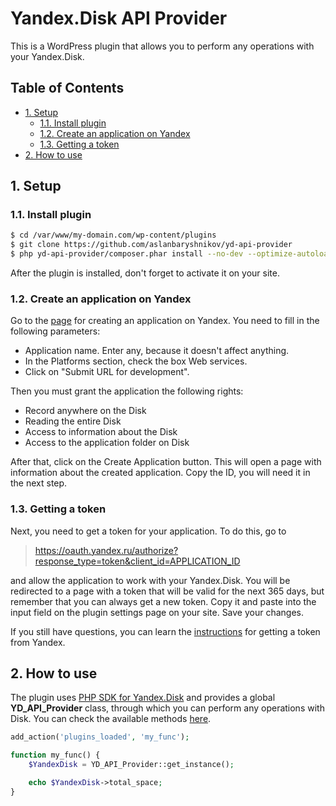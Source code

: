 # Yandex.Disk API Provider <!-- omit in toc -->

This is a WordPress plugin that allows you to perform any operations with your Yandex.Disk.

## Table of Contents <!-- omit in toc -->

- [1. Setup](#1-setup)
	- [1.1. Install plugin](#11-install-plugin)
	- [1.2. Create an application on Yandex](#12-create-an-application-on-yandex)
	- [1.3. Getting a token](#13-getting-a-token)
- [2. How to use](#2-how-to-use)

## 1. Setup

### 1.1. Install plugin

```bash
$ cd /var/www/my-domain.com/wp-content/plugins
$ git clone https://github.com/aslanbaryshnikov/yd-api-provider
$ php yd-api-provider/composer.phar install --no-dev --optimize-autoloader
```

After the plugin is installed, don't forget to activate it on your site.

### 1.2. Create an application on Yandex

Go to the [page](https://oauth.yandex.ru/client/new) for creating an application on Yandex. You need to fill in the following parameters:

- Application name. Enter any, because it doesn't affect anything.
- In the Platforms section, check the box Web services.
- Click on "Submit URL for development".

Then you must grant the application the following rights:

- Record anywhere on the Disk
- Reading the entire Disk
- Access to information about the Disk
- Access to the application folder on Disk

After that, click on the Create Application button. This will open a page with information about the created application. Copy the ID, you will need it in the next step.

### 1.3. Getting a token

Next, you need to get a token for your application. To do this, go to

> https://oauth.yandex.ru/authorize?response_type=token&client_id=APPLICATION_ID

and allow the application to work with your Yandex.Disk. You will be redirected to a page with a token that will be valid for the next 365 days, but remember that you can always get a new token. Copy it and paste into the input field on the plugin settings page on your site. Save your changes.

If you still have questions, you can learn the [instructions](https://yandex.ru/dev/oauth/doc/dg/tasks/get-oauth-token.html) for getting a token from Yandex.

## 2. How to use

The plugin uses [PHP SDK for Yandex.Disk](https://github.com/jack-theripper/yandex) and provides a global **YD_API_Provider** class, through which you can perform any operations with Disk. You can check the available methods [here](https://github.com/jack-theripper/yandex).

```php
add_action('plugins_loaded', 'my_func');

function my_func() {
	$YandexDisk = YD_API_Provider::get_instance();

	echo $YandexDisk->total_space;
}
```
